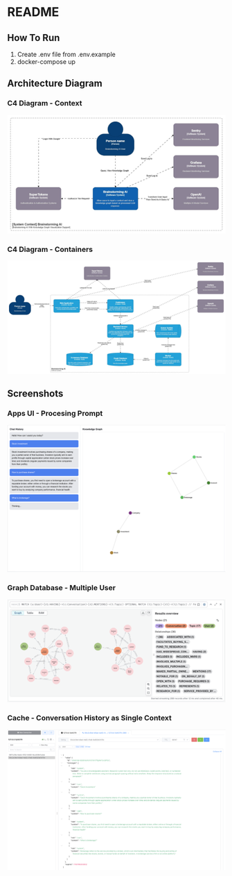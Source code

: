 # README

## How To Run

1. Create .env file from .env.example
2. docker-compose up

## Architecture Diagram

### C4 Diagram - Context
![C4 Diagram - Context](/docs/C4%20Diagram-Context.jpg)

### C4 Diagram - Containers
![C4 Diagram - Containers](/docs/C4%20Diagram-Containers.jpg)

## Screenshots

### Apps UI - Procesing Prompt
![Apps UI - Procesing Prompt](/docs/Apps%20UI%20-%20Procesing%20Prompt.png)

### Graph Database - Multiple User
![Graph Database - Multiple User](/docs/Graph%20Database%20-%20Multiple%20User.png)

### Cache - Conversation History as Single Context
![Cache - Conversation History as Single Context](/docs/Cache%20-%20Conversation%20History%20as%20Single%20Context.png)
